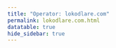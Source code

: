 ```yaml
---
title: "Operator: lokodlare.com"
permalink: lokodlare.com.html
datatable: true
hide_sidebar: true
---
```


<div>                        <script type="text/javascript">window.PlotlyConfig = {MathJaxConfig: 'local'};</script>
        <script src="https://cdn.plot.ly/plotly-2.4.2.min.js"></script>                <div id="f61578d5-fc3e-46a6-a0da-2cee356df53d" class="plotly-graph-div" style="height:100%; width:100%;"></div>            <script type="text/javascript">                                    window.PLOTLYENV=window.PLOTLYENV || {};                                    if (document.getElementById("f61578d5-fc3e-46a6-a0da-2cee356df53d")) {                    Plotly.newPlot(                        "f61578d5-fc3e-46a6-a0da-2cee356df53d",                        [{"name":"exit probability (%)","type":"scatter","x":["2021-11-06","2021-11-07","2021-11-08","2021-11-09","2021-11-10","2021-11-11","2021-11-12","2021-11-13","2021-11-14","2021-11-15","2021-11-16","2021-11-17","2021-11-19","2021-11-20","2021-11-21","2021-11-22","2021-11-23","2021-11-24","2021-11-25","2021-11-27","2021-11-28","2021-11-29","2021-11-30","2021-12-01","2021-12-02","2021-12-03","2021-12-04","2021-12-05","2021-12-06","2021-12-07","2021-12-08","2021-12-09","2021-12-10","2021-12-11","2021-12-12","2021-12-13"],"xaxis":"x","y":[0.0,0.0,0.0,0.0,0.0,0.0,0.0,0.0,0.0,null,0.0,0.0,0.0,0.0,0.0,0.0,0.0,0.0,0.04,0.03,0.09,0.12,0.18,0.26,0.27,0.32,0.35,0.37,0.39,0.4,0.42,0.42,0.44,0.45,0.46,0.5],"yaxis":"y"},{"name":"guard probability (%)","type":"scatter","x":["2021-11-06","2021-11-07","2021-11-08","2021-11-09","2021-11-10","2021-11-11","2021-11-12","2021-11-13","2021-11-14","2021-11-15","2021-11-16","2021-11-17","2021-11-19","2021-11-20","2021-11-21","2021-11-22","2021-11-23","2021-11-24","2021-11-25","2021-11-27","2021-11-28","2021-11-29","2021-11-30","2021-12-01","2021-12-02","2021-12-03","2021-12-04","2021-12-05","2021-12-06","2021-12-07","2021-12-08","2021-12-09","2021-12-10","2021-12-11","2021-12-12","2021-12-13"],"xaxis":"x","y":[0.0,0.0,0.0,0.0,0.0,0.0,0.0,0.0,0.1,null,0.0,0.0,0.0,0.0,0.0,0.14,0.65,0.8,0.79,0.92,1.19,1.11,1.01,1.07,1.12,1.03,1.04,1.02,1.07,0.99,1.04,1.08,1.08,1.06,1.06,1.08],"yaxis":"y"},{"name":"advertised bandwidth","type":"scatter","x":["2021-11-06","2021-11-07","2021-11-08","2021-11-09","2021-11-10","2021-11-11","2021-11-12","2021-11-13","2021-11-14","2021-11-15","2021-11-16","2021-11-17","2021-11-19","2021-11-20","2021-11-21","2021-11-22","2021-11-23","2021-11-24","2021-11-25","2021-11-27","2021-11-28","2021-11-29","2021-11-30","2021-12-01","2021-12-02","2021-12-03","2021-12-04","2021-12-05","2021-12-06","2021-12-07","2021-12-08","2021-12-09","2021-12-10","2021-12-11","2021-12-12","2021-12-13"],"xaxis":"x","y":[0.0,0.07,0.17,0.2,0.27,0.41,0.71,0.77,1.21,1.44,1.52,1.69,2.51,2.63,3.06,3.35,3.46,3.73,3.76,3.95,4.1,3.92,4.26,4.28,4.39,4.44,4.46,4.38,4.12,4.5,4.49,5.19,5.39,5.47,5.54,5.97],"yaxis":"y2"}],                        {"hovermode":"x","template":{"data":{"bar":[{"error_x":{"color":"#2a3f5f"},"error_y":{"color":"#2a3f5f"},"marker":{"line":{"color":"#E5ECF6","width":0.5},"pattern":{"fillmode":"overlay","size":10,"solidity":0.2}},"type":"bar"}],"barpolar":[{"marker":{"line":{"color":"#E5ECF6","width":0.5},"pattern":{"fillmode":"overlay","size":10,"solidity":0.2}},"type":"barpolar"}],"carpet":[{"aaxis":{"endlinecolor":"#2a3f5f","gridcolor":"white","linecolor":"white","minorgridcolor":"white","startlinecolor":"#2a3f5f"},"baxis":{"endlinecolor":"#2a3f5f","gridcolor":"white","linecolor":"white","minorgridcolor":"white","startlinecolor":"#2a3f5f"},"type":"carpet"}],"choropleth":[{"colorbar":{"outlinewidth":0,"ticks":""},"type":"choropleth"}],"contour":[{"colorbar":{"outlinewidth":0,"ticks":""},"colorscale":[[0.0,"#0d0887"],[0.1111111111111111,"#46039f"],[0.2222222222222222,"#7201a8"],[0.3333333333333333,"#9c179e"],[0.4444444444444444,"#bd3786"],[0.5555555555555556,"#d8576b"],[0.6666666666666666,"#ed7953"],[0.7777777777777778,"#fb9f3a"],[0.8888888888888888,"#fdca26"],[1.0,"#f0f921"]],"type":"contour"}],"contourcarpet":[{"colorbar":{"outlinewidth":0,"ticks":""},"type":"contourcarpet"}],"heatmap":[{"colorbar":{"outlinewidth":0,"ticks":""},"colorscale":[[0.0,"#0d0887"],[0.1111111111111111,"#46039f"],[0.2222222222222222,"#7201a8"],[0.3333333333333333,"#9c179e"],[0.4444444444444444,"#bd3786"],[0.5555555555555556,"#d8576b"],[0.6666666666666666,"#ed7953"],[0.7777777777777778,"#fb9f3a"],[0.8888888888888888,"#fdca26"],[1.0,"#f0f921"]],"type":"heatmap"}],"heatmapgl":[{"colorbar":{"outlinewidth":0,"ticks":""},"colorscale":[[0.0,"#0d0887"],[0.1111111111111111,"#46039f"],[0.2222222222222222,"#7201a8"],[0.3333333333333333,"#9c179e"],[0.4444444444444444,"#bd3786"],[0.5555555555555556,"#d8576b"],[0.6666666666666666,"#ed7953"],[0.7777777777777778,"#fb9f3a"],[0.8888888888888888,"#fdca26"],[1.0,"#f0f921"]],"type":"heatmapgl"}],"histogram":[{"marker":{"pattern":{"fillmode":"overlay","size":10,"solidity":0.2}},"type":"histogram"}],"histogram2d":[{"colorbar":{"outlinewidth":0,"ticks":""},"colorscale":[[0.0,"#0d0887"],[0.1111111111111111,"#46039f"],[0.2222222222222222,"#7201a8"],[0.3333333333333333,"#9c179e"],[0.4444444444444444,"#bd3786"],[0.5555555555555556,"#d8576b"],[0.6666666666666666,"#ed7953"],[0.7777777777777778,"#fb9f3a"],[0.8888888888888888,"#fdca26"],[1.0,"#f0f921"]],"type":"histogram2d"}],"histogram2dcontour":[{"colorbar":{"outlinewidth":0,"ticks":""},"colorscale":[[0.0,"#0d0887"],[0.1111111111111111,"#46039f"],[0.2222222222222222,"#7201a8"],[0.3333333333333333,"#9c179e"],[0.4444444444444444,"#bd3786"],[0.5555555555555556,"#d8576b"],[0.6666666666666666,"#ed7953"],[0.7777777777777778,"#fb9f3a"],[0.8888888888888888,"#fdca26"],[1.0,"#f0f921"]],"type":"histogram2dcontour"}],"mesh3d":[{"colorbar":{"outlinewidth":0,"ticks":""},"type":"mesh3d"}],"parcoords":[{"line":{"colorbar":{"outlinewidth":0,"ticks":""}},"type":"parcoords"}],"pie":[{"automargin":true,"type":"pie"}],"scatter":[{"marker":{"colorbar":{"outlinewidth":0,"ticks":""}},"type":"scatter"}],"scatter3d":[{"line":{"colorbar":{"outlinewidth":0,"ticks":""}},"marker":{"colorbar":{"outlinewidth":0,"ticks":""}},"type":"scatter3d"}],"scattercarpet":[{"marker":{"colorbar":{"outlinewidth":0,"ticks":""}},"type":"scattercarpet"}],"scattergeo":[{"marker":{"colorbar":{"outlinewidth":0,"ticks":""}},"type":"scattergeo"}],"scattergl":[{"marker":{"colorbar":{"outlinewidth":0,"ticks":""}},"type":"scattergl"}],"scattermapbox":[{"marker":{"colorbar":{"outlinewidth":0,"ticks":""}},"type":"scattermapbox"}],"scatterpolar":[{"marker":{"colorbar":{"outlinewidth":0,"ticks":""}},"type":"scatterpolar"}],"scatterpolargl":[{"marker":{"colorbar":{"outlinewidth":0,"ticks":""}},"type":"scatterpolargl"}],"scatterternary":[{"marker":{"colorbar":{"outlinewidth":0,"ticks":""}},"type":"scatterternary"}],"surface":[{"colorbar":{"outlinewidth":0,"ticks":""},"colorscale":[[0.0,"#0d0887"],[0.1111111111111111,"#46039f"],[0.2222222222222222,"#7201a8"],[0.3333333333333333,"#9c179e"],[0.4444444444444444,"#bd3786"],[0.5555555555555556,"#d8576b"],[0.6666666666666666,"#ed7953"],[0.7777777777777778,"#fb9f3a"],[0.8888888888888888,"#fdca26"],[1.0,"#f0f921"]],"type":"surface"}],"table":[{"cells":{"fill":{"color":"#EBF0F8"},"line":{"color":"white"}},"header":{"fill":{"color":"#C8D4E3"},"line":{"color":"white"}},"type":"table"}]},"layout":{"annotationdefaults":{"arrowcolor":"#2a3f5f","arrowhead":0,"arrowwidth":1},"autotypenumbers":"strict","coloraxis":{"colorbar":{"outlinewidth":0,"ticks":""}},"colorscale":{"diverging":[[0,"#8e0152"],[0.1,"#c51b7d"],[0.2,"#de77ae"],[0.3,"#f1b6da"],[0.4,"#fde0ef"],[0.5,"#f7f7f7"],[0.6,"#e6f5d0"],[0.7,"#b8e186"],[0.8,"#7fbc41"],[0.9,"#4d9221"],[1,"#276419"]],"sequential":[[0.0,"#0d0887"],[0.1111111111111111,"#46039f"],[0.2222222222222222,"#7201a8"],[0.3333333333333333,"#9c179e"],[0.4444444444444444,"#bd3786"],[0.5555555555555556,"#d8576b"],[0.6666666666666666,"#ed7953"],[0.7777777777777778,"#fb9f3a"],[0.8888888888888888,"#fdca26"],[1.0,"#f0f921"]],"sequentialminus":[[0.0,"#0d0887"],[0.1111111111111111,"#46039f"],[0.2222222222222222,"#7201a8"],[0.3333333333333333,"#9c179e"],[0.4444444444444444,"#bd3786"],[0.5555555555555556,"#d8576b"],[0.6666666666666666,"#ed7953"],[0.7777777777777778,"#fb9f3a"],[0.8888888888888888,"#fdca26"],[1.0,"#f0f921"]]},"colorway":["#636efa","#EF553B","#00cc96","#ab63fa","#FFA15A","#19d3f3","#FF6692","#B6E880","#FF97FF","#FECB52"],"font":{"color":"#2a3f5f"},"geo":{"bgcolor":"white","lakecolor":"white","landcolor":"#E5ECF6","showlakes":true,"showland":true,"subunitcolor":"white"},"hoverlabel":{"align":"left"},"hovermode":"closest","mapbox":{"style":"light"},"paper_bgcolor":"white","plot_bgcolor":"#E5ECF6","polar":{"angularaxis":{"gridcolor":"white","linecolor":"white","ticks":""},"bgcolor":"#E5ECF6","radialaxis":{"gridcolor":"white","linecolor":"white","ticks":""}},"scene":{"xaxis":{"backgroundcolor":"#E5ECF6","gridcolor":"white","gridwidth":2,"linecolor":"white","showbackground":true,"ticks":"","zerolinecolor":"white"},"yaxis":{"backgroundcolor":"#E5ECF6","gridcolor":"white","gridwidth":2,"linecolor":"white","showbackground":true,"ticks":"","zerolinecolor":"white"},"zaxis":{"backgroundcolor":"#E5ECF6","gridcolor":"white","gridwidth":2,"linecolor":"white","showbackground":true,"ticks":"","zerolinecolor":"white"}},"shapedefaults":{"line":{"color":"#2a3f5f"}},"ternary":{"aaxis":{"gridcolor":"white","linecolor":"white","ticks":""},"baxis":{"gridcolor":"white","linecolor":"white","ticks":""},"bgcolor":"#E5ECF6","caxis":{"gridcolor":"white","linecolor":"white","ticks":""}},"title":{"x":0.05},"xaxis":{"automargin":true,"gridcolor":"white","linecolor":"white","ticks":"","title":{"standoff":15},"zerolinecolor":"white","zerolinewidth":2},"yaxis":{"automargin":true,"gridcolor":"white","linecolor":"white","ticks":"","title":{"standoff":15},"zerolinecolor":"white","zerolinewidth":2}}},"xaxis":{"anchor":"y","domain":[0.0,0.94],"rangeselector":{"buttons":[{"count":7,"label":"week","step":"day","stepmode":"backward"},{"count":1,"label":"month","step":"month","stepmode":"backward"},{"count":6,"label":"6 months","step":"month","stepmode":"backward"},{"count":1,"label":"year","step":"year","stepmode":"backward"},{"step":"all"}]}},"yaxis":{"anchor":"x","domain":[0.0,1.0],"rangemode":"nonnegative","ticksuffix":"%","title":{"text":"exit / guard probability"}},"yaxis2":{"anchor":"x","overlaying":"y","rangemode":"nonnegative","side":"right","ticksuffix":" Gbit/s","title":{"text":"advertised bandwidth"}}},                        {"responsive": true}                    )                };                            </script>        </div>

Only proven relays are included in the graph and table. A proven relay claims to be part of a domain
and can be verified to be part of it via the
["well-known" URL or DNS records](https://nusenu.github.io/ContactInfo-Information-Sharing-Specification/#proof).

<div class="datatable-begin"></div>

| Nickname                                                                   |   Mbit/s | Exit   | IPv4                                                     | IPv6                                                                                           | First Seen   | Tor Version   | AS Name                                                            |
|:---------------------------------------------------------------------------|---------:|:-------|:---------------------------------------------------------|:-----------------------------------------------------------------------------------------------|:-------------|:--------------|:-------------------------------------------------------------------|
| [rusDEXicebeer02](w/relay/0501011B32C77C3FFE68DC4B3E40FC5D27F9501B.html)   |      143 | Y      | [185.17.121.250](https://stat.ripe.net/185.17.121.250)   | None                                                                                           | 2021-11-25   | 0.4.6.8       | [Leaseweb Deutschland GmbH](w/as_number/AS28753)                   |
| [mevPLXicebeer01](w/relay/051D27A4EFE2832D5C9DFE5CF58F2448A05B489A.html)   |      114 | Y      | [95.214.54.97](https://stat.ripe.net/95.214.54.97)       | [2a03:cfc0:8000:7::5fd6:365e](https://stat.ripe.net/2a03:cfc0:8000:7::5fd6:365e)               | 2021-11-25   | 0.4.6.8       | [Meverywhere sp. z o.o.](w/as_number/AS201814)                     |
| [gbtUSicebeer15](w/relay/0711DE2C3F2A3B90CCB980112A0057F71B68F602.html)    |       81 | N      | [147.78.125.7](https://stat.ripe.net/147.78.125.7)       | None                                                                                           | 2021-11-16   | 0.4.6.8       | [GBTCLOUD](w/as_number/AS26636)                                    |
| [psyUSicebeer04](w/relay/085277CE0D8797407CC63DD42406F80DB1CC66F9.html)    |       25 | N      | [104.149.179.77](https://stat.ripe.net/104.149.179.77)   | None                                                                                           | 2021-11-16   | 0.4.6.8       | [AS40676](w/as_number/AS40676)                                     |
| [gbt2USicebeer19](w/relay/087A5DAE1DBFC26A3972909F766BB0EAF9AC965F.html)   |       52 | N      | [147.78.125.21](https://stat.ripe.net/147.78.125.21)     | None                                                                                           | 2021-12-07   | 0.4.6.8       | [GBTCLOUD](w/as_number/AS26636)                                    |
| [rusDEXicebeer07](w/relay/08B2A5DC1895433BBFBD4B3ED609A0B3B1B613E2.html)   |       18 | Y      | [185.17.123.84](https://stat.ripe.net/185.17.123.84)     | None                                                                                           | 2021-12-10   | 0.4.6.8       | [Leaseweb Deutschland GmbH](w/as_number/AS28753)                   |
| [gbt2USicebeer25](w/relay/09F9F2DCC9E05B91DDDF0B61149719AF7A481A15.html)   |       37 | N      | [147.78.125.18](https://stat.ripe.net/147.78.125.18)     | None                                                                                           | 2021-12-07   | 0.4.6.8       | [GBTCLOUD](w/as_number/AS26636)                                    |
| [thomasCAicebeer01](w/relay/0A46606FC2657A3C487FD5F29793E554CB8FAEFF.html) |       48 | N      | [198.27.115.99](https://stat.ripe.net/198.27.115.99)     | None                                                                                           | 2021-11-06   | 0.4.6.8       | [OVH SAS](w/as_number/AS16276)                                     |
| [rusDEXicebeer05](w/relay/0BCB2B8ED4B3388DF9EF90E1623AD6DA9801A6F1.html)   |       44 | Y      | [185.17.123.82](https://stat.ripe.net/185.17.123.82)     | None                                                                                           | 2021-12-11   | 0.4.6.8       | [Leaseweb Deutschland GmbH](w/as_number/AS28753)                   |
| [sahTRicebeer01](w/relay/1283C667BEDF71FC9F0C8B501C59841B8DE3084B.html)    |        0 | N      | [185.153.230.174](https://stat.ripe.net/185.153.230.174) | None                                                                                           | 2021-12-13   | 0.4.6.8       | [Bursabil Teknoloji A.S.](w/as_number/AS60721)                     |
| [hopUSicebeer08](w/relay/18D75FE9C9B470A7560C9BEDF7ECDC5D6C23C979.html)    |       41 | N      | [23.175.145.43](https://stat.ripe.net/23.175.145.43)     | None                                                                                           | 2021-12-07   | 0.4.6.8       | [HON-ASN](w/as_number/AS397391)                                    |
| [gbt2USicebeer22](w/relay/19A293C92895A951DB61DF39EBD0DCD014155764.html)   |       36 | N      | [147.78.125.20](https://stat.ripe.net/147.78.125.20)     | None                                                                                           | 2021-12-07   | 0.4.6.8       | [GBTCLOUD](w/as_number/AS26636)                                    |
| [gbtUSicebeer05](w/relay/1B174B0FDAAAC50A78B12E64143D47ED7922C8EE.html)    |       53 | N      | [147.78.125.12](https://stat.ripe.net/147.78.125.12)     | None                                                                                           | 2021-11-16   | 0.4.6.8       | [GBTCLOUD](w/as_number/AS26636)                                    |
| [gbtUSicebeer26](w/relay/1F2EC0DB59ED988CB017A802980A242215631DEB.html)    |       29 | N      | [147.78.125.2](https://stat.ripe.net/147.78.125.2)       | None                                                                                           | 2021-12-07   | 0.4.6.8       | [GBTCLOUD](w/as_number/AS26636)                                    |
| [gbtUSicebeer22](w/relay/23388E5F9D7916F84FE99861349178A3BC7E0B5A.html)    |       76 | N      | [147.78.125.4](https://stat.ripe.net/147.78.125.4)       | None                                                                                           | 2021-12-07   | 0.4.6.8       | [GBTCLOUD](w/as_number/AS26636)                                    |
| [gbtUSicebeer10](w/relay/2852CFF5C65118E257AA71BA13D348FFFA05D1FA.html)    |       81 | N      | [147.78.125.10](https://stat.ripe.net/147.78.125.10)     | None                                                                                           | 2021-11-16   | 0.4.6.8       | [GBTCLOUD](w/as_number/AS26636)                                    |
| [sahTRicebeer07](w/relay/2955C5B2E36966D57A788A17DE2DF12C711BBAE9.html)    |        0 | N      | [185.153.230.171](https://stat.ripe.net/185.153.230.171) | None                                                                                           | 2021-12-13   | 0.4.6.8       | [Bursabil Teknoloji A.S.](w/as_number/AS60721)                     |
| [hopUSicebeer10](w/relay/2B3C317776CA57F92050F743C206A90625DB3304.html)    |       45 | N      | [23.175.145.42](https://stat.ripe.net/23.175.145.42)     | None                                                                                           | 2021-12-07   | 0.4.6.8       | [HON-ASN](w/as_number/AS397391)                                    |
| [gbtUSicebeer09](w/relay/2C35DDC128B208C4D903B4791939C34D7DC4176D.html)    |       67 | N      | [147.78.125.10](https://stat.ripe.net/147.78.125.10)     | None                                                                                           | 2021-11-16   | 0.4.6.8       | [GBTCLOUD](w/as_number/AS26636)                                    |
| [gbt2USicebeer03](w/relay/317F164197B6E521DA2F9D4F09B39374206AB3D8.html)   |       63 | N      | [147.78.125.29](https://stat.ripe.net/147.78.125.29)     | None                                                                                           | 2021-12-04   | 0.4.6.8       | [GBTCLOUD](w/as_number/AS26636)                                    |
| [gbt2USicebeer05](w/relay/338A73038175EDECDD3D2CED6454ED5FC3B0B1C0.html)   |       22 | N      | [147.78.125.28](https://stat.ripe.net/147.78.125.28)     | None                                                                                           | 2021-12-07   | 0.4.6.8       | [GBTCLOUD](w/as_number/AS26636)                                    |
| [gbtUSicebeer11](w/relay/36B2F3E8B4052B294E5A5486202E2307BE1B80D8.html)    |       77 | N      | [147.78.125.9](https://stat.ripe.net/147.78.125.9)       | None                                                                                           | 2021-11-16   | 0.4.6.8       | [GBTCLOUD](w/as_number/AS26636)                                    |
| [gbtUSicebeer08](w/relay/38C40FA1D95D1C4235D80791D9D584EAF8AE4586.html)    |       83 | N      | [147.78.125.11](https://stat.ripe.net/147.78.125.11)     | None                                                                                           | 2021-11-16   | 0.4.6.8       | [GBTCLOUD](w/as_number/AS26636)                                    |
| [hopUSicebeer09](w/relay/399F99CB398A003B1FA24828BB8F0C282F1AA1B2.html)    |       36 | N      | [23.175.145.42](https://stat.ripe.net/23.175.145.42)     | None                                                                                           | 2021-12-07   | 0.4.6.8       | [HON-ASN](w/as_number/AS397391)                                    |
| [psyUSicebeer08](w/relay/3C191D25DE4BD6982B65048DC403D1B7D0D2D036.html)    |       23 | N      | [104.149.179.75](https://stat.ripe.net/104.149.179.75)   | None                                                                                           | 2021-12-07   | 0.4.6.8       | [AS40676](w/as_number/AS40676)                                     |
| [gbtUSicebeer07](w/relay/3FDFEC635E3F11B4DDD685FE1537205F928340A8.html)    |       69 | N      | [147.78.125.11](https://stat.ripe.net/147.78.125.11)     | None                                                                                           | 2021-11-16   | 0.4.6.8       | [GBTCLOUD](w/as_number/AS26636)                                    |
| [justRUMXicebeer01](w/relay/4086ECAD34B385F45FC654BAFDE6FB6AA6D75E44.html) |       21 | Y      | [185.143.220.236](https://stat.ripe.net/185.143.220.236) | None                                                                                           | 2021-12-11   | 0.4.6.8       | [LLC Baxet](w/as_number/AS49392)                                   |
| [gbt2USicebeer10](w/relay/43C4ADD8F3180AD97D990CBE611717D3DC037FB0.html)   |       30 | N      | [147.78.125.26](https://stat.ripe.net/147.78.125.26)     | None                                                                                           | 2021-12-07   | 0.4.6.8       | [GBTCLOUD](w/as_number/AS26636)                                    |
| [gbt2USicebeer13](w/relay/46B0F226CBB1537BE22D168DEBBA315B45392907.html)   |       26 | N      | [147.78.125.24](https://stat.ripe.net/147.78.125.24)     | None                                                                                           | 2021-12-07   | 0.4.6.8       | [GBTCLOUD](w/as_number/AS26636)                                    |
| [gbtUSicebeer12](w/relay/470E022CB539F567F3CCD48B339DB7ECB5EC0C48.html)    |       73 | N      | [147.78.125.9](https://stat.ripe.net/147.78.125.9)       | None                                                                                           | 2021-11-16   | 0.4.6.8       | [GBTCLOUD](w/as_number/AS26636)                                    |
| [gbt2USicebeer06](w/relay/47EDA8E6E0025FD170205B94C97B17B983B0FAE5.html)   |       26 | N      | [147.78.125.28](https://stat.ripe.net/147.78.125.28)     | None                                                                                           | 2021-12-07   | 0.4.6.8       | [GBTCLOUD](w/as_number/AS26636)                                    |
| [gbtUSicebeer14](w/relay/4918C246A7F182A42FDFD009452D2A86A3937322.html)    |       82 | N      | [147.78.125.8](https://stat.ripe.net/147.78.125.8)       | None                                                                                           | 2021-11-16   | 0.4.6.8       | [GBTCLOUD](w/as_number/AS26636)                                    |
| [gbtUSicebeer04](w/relay/49E104E7955E55752992EAFA2F65A883AE87EF1B.html)    |       84 | N      | [147.78.125.13](https://stat.ripe.net/147.78.125.13)     | None                                                                                           | 2021-11-16   | 0.4.6.8       | [GBTCLOUD](w/as_number/AS26636)                                    |
| [gbt2USicebeer16](w/relay/4F83160CDB1B1FA2A050ECF414FFC0F37E88D24A.html)   |       79 | N      | [147.78.125.23](https://stat.ripe.net/147.78.125.23)     | None                                                                                           | 2021-12-07   | 0.4.6.8       | [GBTCLOUD](w/as_number/AS26636)                                    |
| [hopUSicebeer07](w/relay/50934BBD36ED91459AC6C525E14DDE6B7509728F.html)    |       20 | N      | [23.175.145.43](https://stat.ripe.net/23.175.145.43)     | None                                                                                           | 2021-12-07   | 0.4.6.8       | [HON-ASN](w/as_number/AS397391)                                    |
| [gbtUSicebeer24](w/relay/510A04CBB9C410FC57F585AB1D8DB45C0AD9CF1B.html)    |       28 | N      | [147.78.125.3](https://stat.ripe.net/147.78.125.3)       | None                                                                                           | 2021-12-07   | 0.4.6.8       | [GBTCLOUD](w/as_number/AS26636)                                    |
| [psyUSicebeer02](w/relay/581218C4800CC71A0DE721E27E9A7F6D7CD79E6C.html)    |       29 | N      | [104.149.179.78](https://stat.ripe.net/104.149.179.78)   | None                                                                                           | 2021-11-16   | 0.4.6.8       | [AS40676](w/as_number/AS40676)                                     |
| [gbt2USicebeer07](w/relay/58E83CC4E2A0DCFF5846F0020E382061F403D762.html)   |       48 | N      | [147.78.125.27](https://stat.ripe.net/147.78.125.27)     | None                                                                                           | 2021-12-07   | 0.4.6.8       | [GBTCLOUD](w/as_number/AS26636)                                    |
| [gbtUSicebeer20](w/relay/5AB8E50DF0A35CA39D13724F715BB88AEE111570.html)    |       55 | N      | [147.78.125.5](https://stat.ripe.net/147.78.125.5)       | None                                                                                           | 2021-11-16   | 0.4.6.8       | [GBTCLOUD](w/as_number/AS26636)                                    |
| [gbt2USicebeer18](w/relay/5B197E1E96647200E8726F90EE66DCC3906431AA.html)   |       77 | N      | [147.78.125.22](https://stat.ripe.net/147.78.125.22)     | None                                                                                           | 2021-12-07   | 0.4.6.8       | [GBTCLOUD](w/as_number/AS26636)                                    |
| [psyUSicebeer07](w/relay/5BB24947EEC3E1B0F35442DCBF6C69DC13ABCF6F.html)    |       16 | N      | [104.149.179.75](https://stat.ripe.net/104.149.179.75)   | None                                                                                           | 2021-12-07   | 0.4.6.8       | [AS40676](w/as_number/AS40676)                                     |
| [gbtUSicebeer01](w/relay/5D9C064B113EFDB91D8EB2316B35EEFD6F727AAF.html)    |       88 | N      | [147.78.125.14](https://stat.ripe.net/147.78.125.14)     | None                                                                                           | 2021-11-16   | 0.4.6.8       | [GBTCLOUD](w/as_number/AS26636)                                    |
| [gbtUSicebeer16](w/relay/5FAE1B44FF752DF3EBF4BDD30FFADEAC8180CA78.html)    |       66 | N      | [147.78.125.7](https://stat.ripe.net/147.78.125.7)       | None                                                                                           | 2021-11-16   | 0.4.6.8       | [GBTCLOUD](w/as_number/AS26636)                                    |
| [webtDEicebeer01](w/relay/5FAED69BC831998D365BD0636F4A91F876795479.html)   |      112 | N      | [62.141.37.63](https://stat.ripe.net/62.141.37.63)       | [2001:4ba0:cafe:784::1](https://stat.ripe.net/2001:4ba0:cafe:784::1)                           | 2021-11-07   | 0.4.6.8       | [myLoc managed IT AG](w/as_number/AS24961)                         |
| [gbtUSicebeer13](w/relay/60145BE287311D5F1F75B625A75766B390E5F87F.html)    |       65 | N      | [147.78.125.8](https://stat.ripe.net/147.78.125.8)       | None                                                                                           | 2021-11-16   | 0.4.6.8       | [GBTCLOUD](w/as_number/AS26636)                                    |
| [gbt2USicebeer02](w/relay/634A8808CA8A640980087F7F7EA6685B871DA3DE.html)   |       52 | N      | [147.78.125.30](https://stat.ripe.net/147.78.125.30)     | None                                                                                           | 2021-12-04   | 0.4.6.8       | [GBTCLOUD](w/as_number/AS26636)                                    |
| [gbt2USicebeer11](w/relay/6654877B7DD06E95A260B607A211C892FE0AC097.html)   |       77 | N      | [147.78.125.25](https://stat.ripe.net/147.78.125.25)     | None                                                                                           | 2021-12-07   | 0.4.6.8       | [GBTCLOUD](w/as_number/AS26636)                                    |
| [gbt2USicebeer04](w/relay/67F55733B91B85F578C2A962D0E0BA0900CBB185.html)   |       59 | N      | [147.78.125.29](https://stat.ripe.net/147.78.125.29)     | None                                                                                           | 2021-12-04   | 0.4.6.8       | [GBTCLOUD](w/as_number/AS26636)                                    |
| [gbtUSicebeer25](w/relay/6F724785BBC912A1CE876587064E868EE54C1A18.html)    |       41 | N      | [147.78.125.2](https://stat.ripe.net/147.78.125.2)       | None                                                                                           | 2021-12-07   | 0.4.6.8       | [GBTCLOUD](w/as_number/AS26636)                                    |
| [gbt2USicebeer24](w/relay/73FCCB305B2261E539DDBF266DF331E22B72CBE9.html)   |       29 | N      | [147.78.125.19](https://stat.ripe.net/147.78.125.19)     | None                                                                                           | 2021-12-07   | 0.4.6.8       | [GBTCLOUD](w/as_number/AS26636)                                    |
| [gbtUSicebeer18](w/relay/741DE475F5474460EA34752EE337790D224457B1.html)    |       77 | N      | [147.78.125.6](https://stat.ripe.net/147.78.125.6)       | None                                                                                           | 2021-11-16   | 0.4.6.8       | [GBTCLOUD](w/as_number/AS26636)                                    |
| [mevPLXicebeer02](w/relay/74BD32109D7B0F2C3C7488EBFBFDDF1A90F9CED6.html)   |      105 | Y      | [95.214.54.97](https://stat.ripe.net/95.214.54.97)       | [2a03:cfc0:8000:7::5fd6:365e](https://stat.ripe.net/2a03:cfc0:8000:7::5fd6:365e)               | 2021-11-25   | 0.4.6.8       | [Meverywhere sp. z o.o.](w/as_number/AS201814)                     |
| [psyUSicebeer09](w/relay/7A983DE7D1CD4AC57B1D92F0562B92B4FC433F4E.html)    |       19 | N      | [104.149.179.74](https://stat.ripe.net/104.149.179.74)   | None                                                                                           | 2021-12-07   | 0.4.6.8       | [AS40676](w/as_number/AS40676)                                     |
| [bacUSicebeer02](w/relay/7E259E5D30DE250B366FB9F11C628003248809CA.html)    |       35 | N      | [88.119.174.149](https://stat.ripe.net/88.119.174.149)   | [2a04:2181:c010:1::bd92:c216](https://stat.ripe.net/2a04:2181:c010:1::bd92:c216)               | 2021-11-05   | 0.4.6.8       | [Informacines sistemos ir technologijos, UAB](w/as_number/AS61272) |
| [hopUSicebeer06](w/relay/811C95537FA079C0063F7D7775EF7FEDEB794311.html)    |       32 | N      | [23.175.145.44](https://stat.ripe.net/23.175.145.44)     | None                                                                                           | 2021-12-07   | 0.4.6.8       | [HON-ASN](w/as_number/AS397391)                                    |
| [webtDEicebeer02](w/relay/8120FB67DDCA21FDEC2BB2A486E890D6A7820DA6.html)   |      111 | N      | [62.141.37.63](https://stat.ripe.net/62.141.37.63)       | [2001:4ba0:cafe:784::1](https://stat.ripe.net/2001:4ba0:cafe:784::1)                           | 2021-11-07   | 0.4.6.8       | [myLoc managed IT AG](w/as_number/AS24961)                         |
| [hopUSicebeer02](w/relay/86A133457F67AC12B9E0A674B7216467747C2A1C.html)    |       67 | N      | [23.175.145.46](https://stat.ripe.net/23.175.145.46)     | None                                                                                           | 2021-11-12   | 0.4.6.8       | [HON-ASN](w/as_number/AS397391)                                    |
| [gbtUSicebeer17](w/relay/88C2E0DB6561439CC755400B075A958178FC69F9.html)    |       58 | N      | [147.78.125.6](https://stat.ripe.net/147.78.125.6)       | None                                                                                           | 2021-11-16   | 0.4.6.8       | [GBTCLOUD](w/as_number/AS26636)                                    |
| [sahTRicebeer08](w/relay/8A2D57192B04D8838F46853EB94F469D85C246FB.html)    |        0 | N      | [185.153.230.171](https://stat.ripe.net/185.153.230.171) | None                                                                                           | 2021-12-13   | 0.4.6.8       | [Bursabil Teknoloji A.S.](w/as_number/AS60721)                     |
| [hopUSicebeer01](w/relay/8AB555DBB1DA1C594DF226F581AD0DDA2AE2B530.html)    |       30 | N      | [23.175.145.46](https://stat.ripe.net/23.175.145.46)     | None                                                                                           | 2021-11-12   | 0.4.6.8       | [HON-ASN](w/as_number/AS397391)                                    |
| [thomasCAicebeer02](w/relay/8CA7BBBE9C4B41920845438C320638DAA059EB0C.html) |       48 | N      | [198.27.115.99](https://stat.ripe.net/198.27.115.99)     | None                                                                                           | 2021-11-06   | 0.4.6.8       | [OVH SAS](w/as_number/AS16276)                                     |
| [hetzUSicebeer01](w/relay/8E76CAE54E1A4C4D4178C78907FC3AA8FD425914.html)   |      120 | N      | [5.161.45.245](https://stat.ripe.net/5.161.45.245)       | [2a01:4ff:f0:cf6::1](https://stat.ripe.net/2a01:4ff:f0:cf6::1)                                 | 2021-11-06   | 0.4.6.8       | [Hetzner Online GmbH](w/as_number/AS213230)                        |
| [gbt2USicebeer15](w/relay/8E98DC94F7FE6D36A50B0E30424345C0A99B0B1E.html)   |       36 | N      | [147.78.125.23](https://stat.ripe.net/147.78.125.23)     | None                                                                                           | 2021-12-07   | 0.4.6.8       | [GBTCLOUD](w/as_number/AS26636)                                    |
| [gbtUSicebeer23](w/relay/9869386074B215934264AF2F97A80C1E1D6729BD.html)    |       32 | N      | [147.78.125.3](https://stat.ripe.net/147.78.125.3)       | None                                                                                           | 2021-12-07   | 0.4.6.8       | [GBTCLOUD](w/as_number/AS26636)                                    |
| [serLATicebeer01](w/relay/98CE2CCB422C1CBA6F936781D72D9E45F2BEB577.html)   |       62 | Y      | [85.254.72.56](https://stat.ripe.net/85.254.72.56)       | [2a02:610:fffa:7:250:56ff:fe94:43c5](https://stat.ripe.net/2a02:610:fffa:7:250:56ff:fe94:43c5) | 2021-11-08   | 0.4.6.8       | [SIA Bighost.lv](w/as_number/AS200709)                             |
| [hopUSicebeer03](w/relay/A22FA65F1B8E2C3E069455AC1CEA5DBEC3632265.html)    |       40 | N      | [23.175.145.45](https://stat.ripe.net/23.175.145.45)     | None                                                                                           | 2021-11-12   | 0.4.6.8       | [HON-ASN](w/as_number/AS397391)                                    |
| [psyUSicebeer06](w/relay/A28657415B92006125B0A8A43D9F30BB70CF3172.html)    |       33 | N      | [104.149.179.76](https://stat.ripe.net/104.149.179.76)   | None                                                                                           | 2021-11-16   | 0.4.6.8       | [AS40676](w/as_number/AS40676)                                     |
| [bacUSicebeer01](w/relay/A65C1F82C0C37494779F39B4D8E8F9150AF0D19A.html)    |       42 | N      | [88.119.174.149](https://stat.ripe.net/88.119.174.149)   | [2a04:2181:c010:1::bd92:c216](https://stat.ripe.net/2a04:2181:c010:1::bd92:c216)               | 2021-11-05   | 0.4.6.8       | [Informacines sistemos ir technologijos, UAB](w/as_number/AS61272) |
| [sahTRicebeer05](w/relay/AA2B447C64FC472BC9C3BE5A39371684EA80CEBA.html)    |        0 | N      | [185.153.230.172](https://stat.ripe.net/185.153.230.172) | None                                                                                           | 2021-12-13   | 0.4.6.8       | [Bursabil Teknoloji A.S.](w/as_number/AS60721)                     |
| [gbtUSicebeer02](w/relay/AAB3FA66AF52AF6412FDCCA2E753C0A639E30097.html)    |       57 | N      | [147.78.125.14](https://stat.ripe.net/147.78.125.14)     | None                                                                                           | 2021-11-16   | 0.4.6.8       | [GBTCLOUD](w/as_number/AS26636)                                    |
| [straDEicebeer02](w/relay/ABD637C4FA85CA4AF26E09CA84F70B396603FF3C.html)   |      515 | N      | [82.165.169.47](https://stat.ripe.net/82.165.169.47)     | None                                                                                           | 2021-11-09   | 0.4.6.8       | [IONOS SE](w/as_number/AS8560)                                     |
| [gbtUSicebeer03](w/relay/AE64635311156B61E19384D1E79BED8659C812CF.html)    |       92 | N      | [147.78.125.13](https://stat.ripe.net/147.78.125.13)     | None                                                                                           | 2021-11-16   | 0.4.6.8       | [GBTCLOUD](w/as_number/AS26636)                                    |
| [sahTRicebeer06](w/relay/AF85E6556FD5692BC554A93BAC9FACBFC2D79EFD.html)    |        0 | N      | [185.153.230.172](https://stat.ripe.net/185.153.230.172) | None                                                                                           | 2021-12-13   | 0.4.6.8       | [Bursabil Teknoloji A.S.](w/as_number/AS60721)                     |
| [hopUSicebeer05](w/relay/AFB8A3A6164D60616310D48AFC1E429282088459.html)    |       41 | N      | [23.175.145.44](https://stat.ripe.net/23.175.145.44)     | None                                                                                           | 2021-12-07   | 0.4.6.8       | [HON-ASN](w/as_number/AS397391)                                    |
| [gbtUSicebeer21](w/relay/B220F18F08CC0E7B047BC6599440EC085F871B14.html)    |       52 | N      | [147.78.125.4](https://stat.ripe.net/147.78.125.4)       | None                                                                                           | 2021-12-07   | 0.4.6.8       | [GBTCLOUD](w/as_number/AS26636)                                    |
| [gbt2USicebeer26](w/relay/BA053C72E476C1EB9D05237D0D6A289C18FBE8E7.html)   |       49 | N      | [147.78.125.18](https://stat.ripe.net/147.78.125.18)     | None                                                                                           | 2021-12-07   | 0.4.6.8       | [GBTCLOUD](w/as_number/AS26636)                                    |
| [gbt2USicebeer21](w/relay/BC9CA4C8DD2AA11F9335B7300DEDF3268D2D14F0.html)   |       32 | N      | [147.78.125.20](https://stat.ripe.net/147.78.125.20)     | None                                                                                           | 2021-12-07   | 0.4.6.8       | [GBTCLOUD](w/as_number/AS26636)                                    |
| [sahTRicebeer04](w/relay/C36530EEBCBDE2829D461149A79D1A88D39863F3.html)    |        0 | N      | [185.153.230.173](https://stat.ripe.net/185.153.230.173) | None                                                                                           | 2021-12-13   | 0.4.6.8       | [Bursabil Teknoloji A.S.](w/as_number/AS60721)                     |
| [gbt2USicebeer09](w/relay/CA3227C9D1932C3B463209A88BE49D3892340CB9.html)   |       36 | N      | [147.78.125.26](https://stat.ripe.net/147.78.125.26)     | None                                                                                           | 2021-12-07   | 0.4.6.8       | [GBTCLOUD](w/as_number/AS26636)                                    |
| [gbtUSicebeer19](w/relay/CB71DDE70A9EC9DC6B48AD0D6F5FD32AC66CCAD4.html)    |       53 | N      | [147.78.125.5](https://stat.ripe.net/147.78.125.5)       | None                                                                                           | 2021-11-16   | 0.4.6.8       | [GBTCLOUD](w/as_number/AS26636)                                    |
| [gbt2USicebeer23](w/relay/CD512B8B3105F9B70CD79A7C310BEBBB14FD7832.html)   |       51 | N      | [147.78.125.19](https://stat.ripe.net/147.78.125.19)     | None                                                                                           | 2021-12-07   | 0.4.6.8       | [GBTCLOUD](w/as_number/AS26636)                                    |
| [gbtUSicebeer06](w/relay/CE85EFAAE1304ED6B5DC019B4A77D65525BF2137.html)    |       55 | N      | [147.78.125.12](https://stat.ripe.net/147.78.125.12)     | None                                                                                           | 2021-11-16   | 0.4.6.8       | [GBTCLOUD](w/as_number/AS26636)                                    |
| [hopUSicebeer04](w/relay/D08356342EDF3552BC028F0CE28F22F339F3D34F.html)    |       64 | N      | [23.175.145.45](https://stat.ripe.net/23.175.145.45)     | None                                                                                           | 2021-11-12   | 0.4.6.8       | [HON-ASN](w/as_number/AS397391)                                    |
| [straDEicebeer01](w/relay/D34BE271B84630D5E08D0407419CDEBD2C931118.html)   |      290 | N      | [82.165.169.47](https://stat.ripe.net/82.165.169.47)     | None                                                                                           | 2021-11-09   | 0.4.6.8       | [IONOS SE](w/as_number/AS8560)                                     |
| [gbt2USicebeer01](w/relay/D51AE2FB1D699B2D9FB11F2B048E7E035C984B4B.html)   |       94 | N      | [147.78.125.30](https://stat.ripe.net/147.78.125.30)     | None                                                                                           | 2021-12-04   | 0.4.6.8       | [GBTCLOUD](w/as_number/AS26636)                                    |
| [fdcJPicebeer01](w/relay/D5EE34CB17A9896B39CCE8362FE92EBB17E56A4A.html)    |        3 | N      | [50.7.61.46](https://stat.ripe.net/50.7.61.46)           | None                                                                                           | 2021-12-12   | 0.4.6.8       | [FDCSERVERS](w/as_number/AS30058)                                  |
| [sahTRicebeer03](w/relay/D5FD7D2186F5E2BA2E24C48D84F58439962C309C.html)    |        0 | N      | [185.153.230.173](https://stat.ripe.net/185.153.230.173) | None                                                                                           | 2021-12-13   | 0.4.6.8       | [Bursabil Teknoloji A.S.](w/as_number/AS60721)                     |
| [rusDEXicebeer06](w/relay/D75510F5C9F356554AA47B3FB2283DA479B47574.html)   |       16 | Y      | [185.17.123.85](https://stat.ripe.net/185.17.123.85)     | None                                                                                           | 2021-12-10   | 0.4.6.8       | [Leaseweb Deutschland GmbH](w/as_number/AS28753)                   |
| [gbt2USicebeer14](w/relay/DB93B1137B6A5F9B9C0EBAFB417CDE0E3A1AEEB2.html)   |       76 | N      | [147.78.125.24](https://stat.ripe.net/147.78.125.24)     | None                                                                                           | 2021-12-07   | 0.4.6.8       | [GBTCLOUD](w/as_number/AS26636)                                    |
| [gbt2USicebeer20](w/relay/DC8493CDEB4FC52A7AAA8B6D6D58FAF461D3819D.html)   |       77 | N      | [147.78.125.21](https://stat.ripe.net/147.78.125.21)     | None                                                                                           | 2021-12-07   | 0.4.6.8       | [GBTCLOUD](w/as_number/AS26636)                                    |
| [psyUSicebeer10](w/relay/DD63F196DFBEF3C028EEB4A8E7B98AA9C1102083.html)    |       20 | N      | [104.149.179.74](https://stat.ripe.net/104.149.179.74)   | None                                                                                           | 2021-12-07   | 0.4.6.8       | [AS40676](w/as_number/AS40676)                                     |
| [psyUSicebeer01](w/relay/DFF21BED8DDEC40E3F271E5D30D4FE159E65AAED.html)    |       39 | N      | [104.149.179.78](https://stat.ripe.net/104.149.179.78)   | None                                                                                           | 2021-11-16   | 0.4.6.8       | [AS40676](w/as_number/AS40676)                                     |
| [rusDEXicebeer04](w/relay/E4A848533B72BCE2004CF4D32A217F109A3EF796.html)   |      129 | Y      | [185.17.121.254](https://stat.ripe.net/185.17.121.254)   | None                                                                                           | 2021-11-25   | 0.4.6.8       | [Leaseweb Deutschland GmbH](w/as_number/AS28753)                   |
| [sahTRicebeer02](w/relay/EAA6746B3E63BC41340E70749E41869CE67FE3F4.html)    |        0 | N      | [185.153.230.174](https://stat.ripe.net/185.153.230.174) | None                                                                                           | 2021-12-13   | 0.4.6.8       | [Bursabil Teknoloji A.S.](w/as_number/AS60721)                     |
| [psyUSicebeer03](w/relay/ECA62CFDED179F6470077F366739E86B745D4563.html)    |       36 | N      | [104.149.179.77](https://stat.ripe.net/104.149.179.77)   | None                                                                                           | 2021-11-16   | 0.4.6.8       | [AS40676](w/as_number/AS40676)                                     |
| [justRUPXicebeer01](w/relay/EE4B245776D811B43E620F8AE3E3CFDF53A207D9.html) |       40 | Y      | [194.147.84.41](https://stat.ripe.net/194.147.84.41)     | [2a00:b700:5::1:16f](https://stat.ripe.net/2a00:b700:5::1:16f)                                 | 2021-12-10   | 0.4.6.8       | [LLC Baxet](w/as_number/AS51659)                                   |
| [gbt2USicebeer08](w/relay/EEB420BB0DE98C9F2ECCD44E631795CD6C16C06D.html)   |       24 | N      | [147.78.125.27](https://stat.ripe.net/147.78.125.27)     | None                                                                                           | 2021-12-07   | 0.4.6.8       | [GBTCLOUD](w/as_number/AS26636)                                    |
| [gbt2USicebeer17](w/relay/F19139ED558316E0FF3C8F60845E38EAB3DE439D.html)   |       33 | N      | [147.78.125.22](https://stat.ripe.net/147.78.125.22)     | None                                                                                           | 2021-12-07   | 0.4.6.8       | [GBTCLOUD](w/as_number/AS26636)                                    |
| [rusDEXicebeer03](w/relay/FB1F72EBBAB1EC9BF3DB62D938EFF514BA125FC1.html)   |      149 | Y      | [185.17.121.251](https://stat.ripe.net/185.17.121.251)   | None                                                                                           | 2021-11-25   | 0.4.6.8       | [Leaseweb Deutschland GmbH](w/as_number/AS28753)                   |
| [gbt2USicebeer12](w/relay/FC21C1458D243555ED5A776AFBCC26E068A78299.html)   |       51 | N      | [147.78.125.25](https://stat.ripe.net/147.78.125.25)     | None                                                                                           | 2021-12-07   | 0.4.6.8       | [GBTCLOUD](w/as_number/AS26636)                                    |
| [rusDEicebeer01](w/relay/FCC8BBAF5A54FF75F81FA92B109B87345EE831D3.html)    |      116 | N      | [185.17.121.51](https://stat.ripe.net/185.17.121.51)     | None                                                                                           | 2021-11-14   | 0.4.6.8       | [Leaseweb Deutschland GmbH](w/as_number/AS28753)                   |
| [psyUSicebeer05](w/relay/FD5FB841B71368FD5EE86B55E2040A93152FAAE9.html)    |       43 | N      | [104.149.179.76](https://stat.ripe.net/104.149.179.76)   | None                                                                                           | 2021-11-16   | 0.4.6.8       | [AS40676](w/as_number/AS40676)                                     |

<div class="datatable-end"></div> 